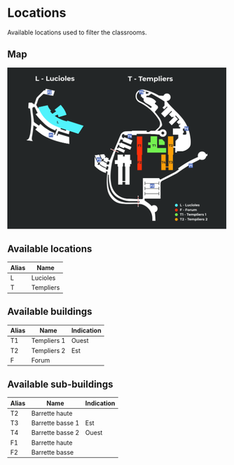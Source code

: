 # Locations

Available locations used to filter the classrooms.

## Map

<img src="images/polytech-nice-sophia.png" width="500" alt="Polytech Nice Sophia"/>

## Available locations

| Alias | Name      |
|-------|-----------|
| L     | Lucioles  |
| T     | Templiers |

## Available buildings

| Alias  | Name        | Indication |
|--------|-------------|------------|
| T1     | Templiers 1 | Ouest      |
| T2     | Templiers 2 | Est        |
| F      | Forum       |            |

## Available sub-buildings

| Alias  | Name             | Indication |
|--------|------------------|------------|
| T2     | Barrette haute   |            |
| T3     | Barrette basse 1 | Est        |
| T4     | Barrette basse 2 | Ouest      |
| F1     | Barrette haute   |            |
| F2     | Barrette basse   |            |